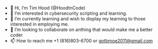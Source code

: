 - 👋 Hi, I’m Tim Hood (@HoodtnCode)
- 👀 I’m interested in cybersecurity scripting and learning. 
- 🌱 I’m currently learning and wish to display my learning to those interested in employing me. 
- 💞️ I’m looking to collaborate on anthing that would make me a better coder
- 📫 How to reach me +1 (816)803-6700 or gotbmoe2011@gmail.com

<!---
HoodtnCode/HoodtnCode is a ✨ special ✨ repository because its `README.md` (this file) appears on your GitHub profile.
You can click the Preview link to take a look at your changes.
--->
